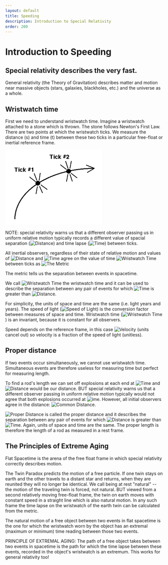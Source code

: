 ```yaml
---
layout: default
title: Speeding
description: Introduction to Special Relativity
order: 200
---
```


# Introduction to Speeding

## Special relativity describes the very fast.

General relativity (the Theory of Gravitation) describes matter and motion near massive objects (stars, galaxies, blackholes, etc.) and the universe as a whole.

## Wristwatch time
First we need to understand wristwatch time. Imagine a wristwatch attached to a stone which is thrown. The stone follows Newton's First Law. There are two points at which the wristwatch ticks. We measure the distance (s) and time (t) between these two ticks in a particular free-float or inertial reference frame.

![Wristwatch Time](WristwatchTime.gif)

NOTE: special relativity warns us that a different observer passing us in uniform relative motion typically records a different value of spacial separation (<img src="https://latex.codecogs.com/svg.latex?\Large&space;s" title="Distance" />) and time lapse (<img src="https://latex.codecogs.com/svg.latex?\Large&space;t" title="Time" />) between ticks.

All inertial observers, regardless of their state of relative motion and values of <img src="https://latex.codecogs.com/svg.latex?\Large&space;s" title="Distance" /> and <img src="https://latex.codecogs.com/svg.latex?\Large&space;t" title="Time" /> agree on the value of time <img src="https://latex.codecogs.com/svg.latex?\Large&space;\tau" title="Wristwatch Time" /> between ticks as <img src="https://latex.codecogs.com/svg.latex?\Large&space;{\tau}^{2} = t^{2} - s^{2}" title="The Metric" />

The metric tells us the separation between events in spacetime.

We call <img src="https://latex.codecogs.com/svg.latex?\Large&space;\tau" title="Wristwatch Time" /> the wristwatch time and it can be used to describe the separation between any pair of events for which <img src="https://latex.codecogs.com/svg.latex?\Large&space;t" title="Time" /> is greater than <img src="https://latex.codecogs.com/svg.latex?\Large&space;s" title="Distance" />.

For simplicity, the units of space and time are the same (i.e. light years and years). The speed of light (<img src="https://latex.codecogs.com/svg.latex?\Large&space;c" title="Speed of Light" />) is the conversion factor between measures of space and time. Wristwatch time (<img src="https://latex.codecogs.com/svg.latex?\Large&space;\tau" title="Wristwatch Time" />) is an invariant, because it is constant for all observers.

Speed depends on the reference frame, in this case <img src="https://latex.codecogs.com/svg.latex?\Large&space;v =\frac{s}{t}" title="Velocity" /> (units cancel out) so velocity is a fraction of the speed of light (unitless).

## Proper distance
If two events occur simultaneously, we cannot use wristwatch time. Simultaneous events are therefore useless for measuring time but perfect for measuring length.

To find a rod's length we can set off explosions at each end at <img src="https://latex.codecogs.com/svg.latex?\Large&space;t = 0" title="Time" /> and <img src="https://latex.codecogs.com/svg.latex?\Large&space;s" title="Distance" /> would be our distance. BUT special relativity warns us that a different observer passing in uniform relative motion typically would not agree that both explosions occurred at <img src="https://latex.codecogs.com/svg.latex?\Large&space;t=0" title="ime" />. However, all initial observers agree in the distance: <img src="https://latex.codecogs.com/svg.latex?\Large&space;R^2 = s^2 - t^2" title="Common Distance" />.

<img src="https://latex.codecogs.com/svg.latex?\Large&space;R" title="Proper Distance" /> is called the proper distance and it describes the separation between  any pair of events for which <img src="https://latex.codecogs.com/svg.latex?\Large&space;s" title="Distance" /> is greater than <img src="https://latex.codecogs.com/svg.latex?\Large&space;t" title="Time" />. Again, units of space and time are the same. The proper length is therefore the length of a rod as measured in a rest frame.

## The Principles of Extreme Aging
Flat Spacetime is the arena of the free float frame in which special relativity correctly describes motion.

The Twin Paradox predicts the motion of a free particle. If one twin stays on earth and the other travels to a distant star and returns, when they are reunited they will no longer be identical. We call being at rest "natural" -- the motion of the traveling twin is forced, not natural. BUT viewed from a second relatively moving free-float frame, the twin on earth moves with constant speed in a straight line which is also natural motion. In any such frame the time lapse on the wristwatch of the earth twin can be calculated from the metric.

The natural motion of a free object between two events in flat spacetime is the one for which the wristwatch worn by the object has an extremal (maximum or minimum) time reading between those two events.

PRINCIPLE OF EXTREMAL AGING: The path of a free object takes between two events in spacetime is the path for which the time lapse between these events, recorded in the object's wristwatch is an extremum. This works for general relativity too!
